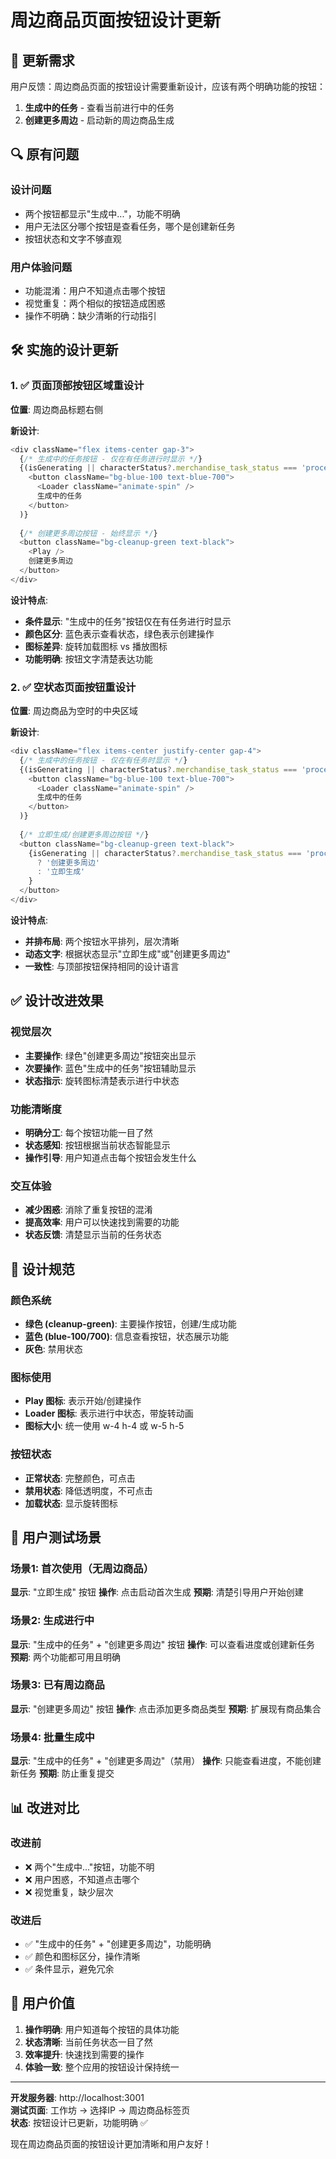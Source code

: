 # 周边商品页面按钮设计更新

## 🎯 更新需求

用户反馈：周边商品页面的按钮设计需要重新设计，应该有两个明确功能的按钮：
1. **生成中的任务** - 查看当前进行中的任务
2. **创建更多周边** - 启动新的周边商品生成

## 🔍 原有问题

### 设计问题
- 两个按钮都显示"生成中..."，功能不明确
- 用户无法区分哪个按钮是查看任务，哪个是创建新任务
- 按钮状态和文字不够直观

### 用户体验问题
- 功能混淆：用户不知道点击哪个按钮
- 视觉重复：两个相似的按钮造成困惑
- 操作不明确：缺少清晰的行动指引

## 🛠️ 实施的设计更新

### 1. ✅ 页面顶部按钮区域重设计
**位置**: 周边商品标题右侧

**新设计**:
```typescript
<div className="flex items-center gap-3">
  {/* 生成中的任务按钮 - 仅在有任务进行时显示 */}
  {(isGenerating || characterStatus?.merchandise_task_status === 'processing') && (
    <button className="bg-blue-100 text-blue-700">
      <Loader className="animate-spin" />
      生成中的任务
    </button>
  )}
  
  {/* 创建更多周边按钮 - 始终显示 */}
  <button className="bg-cleanup-green text-black">
    <Play />
    创建更多周边
  </button>
</div>
```

**设计特点**:
- **条件显示**: "生成中的任务"按钮仅在有任务进行时显示
- **颜色区分**: 蓝色表示查看状态，绿色表示创建操作
- **图标差异**: 旋转加载图标 vs 播放图标
- **功能明确**: 按钮文字清楚表达功能

### 2. ✅ 空状态页面按钮重设计
**位置**: 周边商品为空时的中央区域

**新设计**:
```typescript
<div className="flex items-center justify-center gap-4">
  {/* 生成中的任务按钮 - 仅在有任务时显示 */}
  {(isGenerating || characterStatus?.merchandise_task_status === 'processing') && (
    <button className="bg-blue-100 text-blue-700">
      <Loader className="animate-spin" />
      生成中的任务
    </button>
  )}
  
  {/* 立即生成/创建更多周边按钮 */}
  <button className="bg-cleanup-green text-black">
    {isGenerating || characterStatus?.merchandise_task_status === 'processing' 
      ? '创建更多周边' 
      : '立即生成'
    }
  </button>
</div>
```

**设计特点**:
- **并排布局**: 两个按钮水平排列，层次清晰
- **动态文字**: 根据状态显示"立即生成"或"创建更多周边"
- **一致性**: 与顶部按钮保持相同的设计语言

## ✅ 设计改进效果

### 视觉层次
- **主要操作**: 绿色"创建更多周边"按钮突出显示
- **次要操作**: 蓝色"生成中的任务"按钮辅助显示
- **状态指示**: 旋转图标清楚表示进行中状态

### 功能清晰度
- **明确分工**: 每个按钮功能一目了然
- **状态感知**: 按钮根据当前状态智能显示
- **操作引导**: 用户知道点击每个按钮会发生什么

### 交互体验
- **减少困惑**: 消除了重复按钮的混淆
- **提高效率**: 用户可以快速找到需要的功能
- **状态反馈**: 清楚显示当前的任务状态

## 🎨 设计规范

### 颜色系统
- **绿色 (cleanup-green)**: 主要操作按钮，创建/生成功能
- **蓝色 (blue-100/700)**: 信息查看按钮，状态展示功能
- **灰色**: 禁用状态

### 图标使用
- **Play 图标**: 表示开始/创建操作
- **Loader 图标**: 表示进行中状态，带旋转动画
- **图标大小**: 统一使用 w-4 h-4 或 w-5 h-5

### 按钮状态
- **正常状态**: 完整颜色，可点击
- **禁用状态**: 降低透明度，不可点击
- **加载状态**: 显示旋转图标

## 🧪 用户测试场景

### 场景1: 首次使用（无周边商品）
**显示**: "立即生成" 按钮
**操作**: 点击启动首次生成
**预期**: 清楚引导用户开始创建

### 场景2: 生成进行中
**显示**: "生成中的任务" + "创建更多周边" 按钮
**操作**: 可以查看进度或创建新任务
**预期**: 两个功能都可用且明确

### 场景3: 已有周边商品
**显示**: "创建更多周边" 按钮
**操作**: 点击添加更多商品类型
**预期**: 扩展现有商品集合

### 场景4: 批量生成中
**显示**: "生成中的任务" + "创建更多周边"（禁用）
**操作**: 只能查看进度，不能创建新任务
**预期**: 防止重复提交

## 📊 改进对比

### 改进前
- ❌ 两个"生成中..."按钮，功能不明
- ❌ 用户困惑，不知道点击哪个
- ❌ 视觉重复，缺少层次

### 改进后  
- ✅ "生成中的任务" + "创建更多周边"，功能明确
- ✅ 颜色和图标区分，操作清晰
- ✅ 条件显示，避免冗余

## 🎉 用户价值

1. **操作明确**: 用户知道每个按钮的具体功能
2. **状态清晰**: 当前任务状态一目了然
3. **效率提升**: 快速找到需要的操作
4. **体验一致**: 整个应用的按钮设计保持统一

---

**开发服务器**: http://localhost:3001  
**测试页面**: 工作坊 → 选择IP → 周边商品标签页  
**状态**: 按钮设计已更新，功能明确 ✅

现在周边商品页面的按钮设计更加清晰和用户友好！
